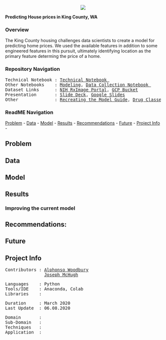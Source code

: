 <p align="center">
   <img src=https://github.com/a-woodbury/Regression-King_County_House_Prices/blob/master/Resources/stlsplash2.jpg />
<div align="center">
   <figcaption></figcaption>
</div>
</p>


**Predicting House prices in King County, WA**

### Overview

The King County housing challenges data scientists to create a model for predicting home prices. We used the available features in addition to some engineered features in this pursuit, ultimately identifying location as the primary feature determing the price of a home. 
 

### Repository Navigation
<pre>
Technical Notebook : <a href=Link>Technical Notebook </a>
Other Notebooks    : <a href=https://github.com/a-woodbury/RxID/blob/master/RxID15_Modeling.ipynb>Modeling</a>, <a href=https://github.com/a-woodbury/RxID/blob/master/RxID15_Data_Collection.ipynb>Data Collection Notebook </a>
Dataset Links      : <a href=https://www.nlm.nih.gov/databases/download/pill_image.html>NIH RxImage Portal</a>, <a href=Link>GCP Bucket</a>
Presentation       : <a href=https://github.com/a-woodbury/RxID/blob/master/Presentation/RxID.pdf>Slide Deck</a>, <a href=https://docs.google.com/presentation/d/1f2bLza9GFhIXUAMudNsb00RTpHAwg5JegGIw2i2Jg8A/edit?usp=sharing>Google Slides</a>
Other              : <a href=Link>Recreating the Model Guide</a>, <a href=Link>Drug Classes</a>
</pre>

### ReadME Navigation

[Problem](https://github.com/a-woodbury/A-House-with-a-View/blob/master/README.md#problem) - 
[Data](https://github.com/a-woodbury/A-House-with-a-View#data) -
[Model](https://github.com/a-woodbury/A-House-with-a-View#model) -
[Results](https://github.com/a-woodbury/A-House-with-a-View#results) - 
[Recommendations](https://github.com/a-woodbury/A-House-with-a-View#recommendations) - 
[Future](https://github.com/a-woodbury/A-House-with-a-View#future) - 
[Project Info](https://github.com/a-woodbury/A-House-with-a-View#project-info) -



## Problem





## Data


## Model

## Results


### Improving the current model


## Recommendations:

## Future



## Project Info
<pre>
Contributors : <a href=https://github.com/a-woodbury>Alphonso Woodbury</a>
               <a href=https://github.com/Joe-Bit-lab>Joseph McHugh</a>
</pre>

<pre>
Languages    : Python
Tools/IDE    : Anaconda, Colab
Libraries    : 
</pre>

<pre>
Duration     : March 2020
Last Update  : 06.08.2020
</pre>

<pre>
Domain       : 
Sub-Domain   : 
Techniques   : 
Application  : 
</pre>


